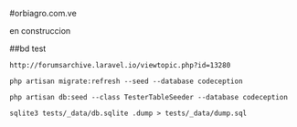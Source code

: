 #orbiagro.com.ve

en construccion

##bd test

`http://forumsarchive.laravel.io/viewtopic.php?id=13280`

`php artisan migrate:refresh --seed --database codeception`

`php artisan db:seed --class TesterTableSeeder --database codeception`

`sqlite3 tests/_data/db.sqlite .dump > tests/_data/dump.sql`
